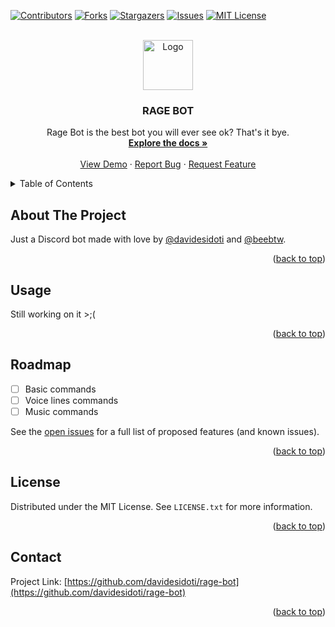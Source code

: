 <a name="readme-top"></a>

[![Contributors][contributors-shield]][contributors-url]
[![Forks][forks-shield]][forks-url]
[![Stargazers][stars-shield]][stars-url]
[![Issues][issues-shield]][issues-url]
[![MIT License][license-shield]][license-url]



<!-- PROJECT LOGO -->
<br />
<div align="center">
  <a href="https://github.com/davidesidoti/rage-bot">
    <img src="images/rage.png" alt="Logo" width="80" height="80">
  </a>

<h3 align="center">RAGE BOT</h3>

  <p align="center">
    Rage Bot is the best bot you will ever see ok? That's it bye.
    <br />
    <a href="https://github.com/davidesidoti/rage-bot"><strong>Explore the docs »</strong></a>
    <br />
    <br />
    <a href="https://github.com/davidesidoti/rage-bot">View Demo</a>
    ·
    <a href="https://github.com/davidesidoti/rage-bot/issues">Report Bug</a>
    ·
    <a href="https://github.com/davidesidoti/rage-bot/issues">Request Feature</a>
  </p>
</div>



<!-- TABLE OF CONTENTS -->
<details>
  <summary>Table of Contents</summary>
  <ol>
    <li>
      <a href="#about-the-project">About The Project</a>
    </li>
    <li><a href="#usage">Usage</a></li>
    <li><a href="#roadmap">Roadmap</a></li>
    <li><a href="#license">License</a></li>
    <li><a href="#contact">Contact</a></li>
  </ol>
</details>



<!-- ABOUT THE PROJECT -->
## About The Project

<!-- [![Product Name Screen Shot][product-screenshot]](https://example.com) -->

Just a Discord bot made with love by [@davidesidoti](https://github.com/davidesidoti) and [@beebtw](https://github.com/beebtw).

<p align="right">(<a href="#readme-top">back to top</a>)</p>



<!-- USAGE EXAMPLES -->
## Usage

Still working on it >;(

<!-- _For more examples, please refer to the [Documentation](https://example.com)_ -->

<p align="right">(<a href="#readme-top">back to top</a>)</p>



<!-- ROADMAP -->
## Roadmap

- [ ] Basic commands
- [ ] Voice lines commands
- [ ] Music commands

See the [open issues](https://github.com/davidesidoti/rage-bot/issues) for a full list of proposed features (and known issues).

<p align="right">(<a href="#readme-top">back to top</a>)</p>



<!-- LICENSE -->
## License

Distributed under the MIT License. See `LICENSE.txt` for more information.

<p align="right">(<a href="#readme-top">back to top</a>)</p>



<!-- CONTACT -->
## Contact

Project Link: [https://github.com/davidesidoti/rage-bot](https://github.com/davidesidoti/rage-bot)

<p align="right">(<a href="#readme-top">back to top</a>)</p>



<!-- MARKDOWN LINKS & IMAGES -->
<!-- https://www.markdownguide.org/basic-syntax/#reference-style-links -->
[contributors-shield]: https://img.shields.io/github/contributors/davidesidoti/rage-bot.svg?style=for-the-badge
[contributors-url]: https://github.com/davidesidoti/rage-bot/graphs/contributors
[forks-shield]: https://img.shields.io/github/forks/davidesidoti/rage-bot.svg?style=for-the-badge
[forks-url]: https://github.com/davidesidoti/rage-bot/network/members
[stars-shield]: https://img.shields.io/github/stars/davidesidoti/rage-bot.svg?style=for-the-badge
[stars-url]: https://github.com/davidesidoti/rage-bot/stargazers
[issues-shield]: https://img.shields.io/github/issues/davidesidoti/rage-bot.svg?style=for-the-badge
[issues-url]: https://github.com/davidesidoti/rage-bot/issues
[license-shield]: https://img.shields.io/github/license/davidesidoti/rage-bot.svg?style=for-the-badge
[license-url]: https://github.com/davidesidoti/rage-bot/blob/master/LICENSE.txt
[linkedin-shield]: https://img.shields.io/badge/-LinkedIn-black.svg?style=for-the-badge&logo=linkedin&colorB=555
[linkedin-url]: https://linkedin.com/in/linkedin_username
[product-screenshot]: images/screenshot.png
[Next.js]: https://img.shields.io/badge/next.js-000000?style=for-the-badge&logo=nextdotjs&logoColor=white
[Next-url]: https://nextjs.org/
[React.js]: https://img.shields.io/badge/React-20232A?style=for-the-badge&logo=react&logoColor=61DAFB
[React-url]: https://reactjs.org/
[Vue.js]: https://img.shields.io/badge/Vue.js-35495E?style=for-the-badge&logo=vuedotjs&logoColor=4FC08D
[Vue-url]: https://vuejs.org/
[Angular.io]: https://img.shields.io/badge/Angular-DD0031?style=for-the-badge&logo=angular&logoColor=white
[Angular-url]: https://angular.io/
[Svelte.dev]: https://img.shields.io/badge/Svelte-4A4A55?style=for-the-badge&logo=svelte&logoColor=FF3E00
[Svelte-url]: https://svelte.dev/
[Laravel.com]: https://img.shields.io/badge/Laravel-FF2D20?style=for-the-badge&logo=laravel&logoColor=white
[Laravel-url]: https://laravel.com
[Bootstrap.com]: https://img.shields.io/badge/Bootstrap-563D7C?style=for-the-badge&logo=bootstrap&logoColor=white
[Bootstrap-url]: https://getbootstrap.com
[JQuery.com]: https://img.shields.io/badge/jQuery-0769AD?style=for-the-badge&logo=jquery&logoColor=white
[JQuery-url]: https://jquery.com 